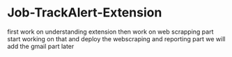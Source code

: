 # Job-TrackAlert-Extension

first work on understanding extension
then work on web scrapping part 
start working on that and deploy the webscraping and reporting part we will  add the gmail part later 
